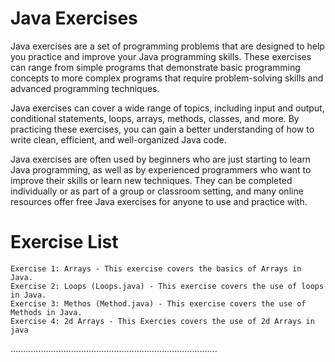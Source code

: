 # Java Exercises 
Java exercises are a set of programming problems that are designed to help you practice and improve your Java programming skills. These exercises can range from simple programs that demonstrate basic programming concepts to more complex programs that require problem-solving skills and advanced programming techniques.

Java exercises can cover a wide range of topics, including input and output, conditional statements, loops, arrays, methods, classes, and more. By practicing these exercises, you can gain a better understanding of how to write clean, efficient, and well-organized Java code.

Java exercises are often used by beginners who are just starting to learn Java programming, as well as by experienced programmers who want to improve their skills or learn new techniques. They can be completed individually or as part of a group or classroom setting, and many online resources offer free Java exercises for anyone to use and practice with.

# Exercise List


    Exercise 1: Arrays - This exercise covers the basics of Arrays in Java.
    Exercise 2: Loops (Loops.java) - This exercise covers the use of loops in Java.
    Exercise 3: Methos (Method.java) - This exercise covers the use of Methods in Java.
    Exercise 4: 2d Arrays - This Exercies covers the use of 2d Arrays in java
   
   ..................................................................................
   
   
   
   
   
   
    

